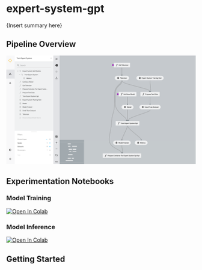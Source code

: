 # expert-system-gpt

{Insert summary here}

## Pipeline Overview 

![kedro_pipeline_train_flow](image/kedro_expert_system_gpt_train.png)


## Experimentation Notebooks

### Model Training
[![Open In Colab](https://colab.research.google.com/assets/colab-badge.svg)](https://colab.research.google.com/github/ShawnKyzer/expert-system-gpt/blob/main/expert-system-gpt-pipeline/notebooks/colab_expert_system_train.ipynb)

### Model Inference
[![Open In Colab](https://colab.research.google.com/assets/colab-badge.svg)](https://colab.research.google.com/github/ShawnKyzer/expert-system-gpt/blob/main/expert-system-gpt-pipeline/notebooks/colab_expert_system_inference.ipynb)

## Getting Started
